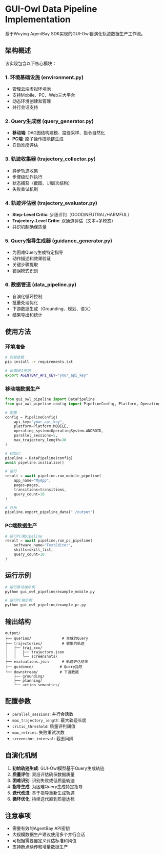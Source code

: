 # GUI-Owl Data Pipeline Implementation

基于Wuying AgentBay SDK实现的GUI-Owl自演化轨迹数据生产工作流。

## 架构概述

该实现包含以下核心模块：

### 1. 环境基础设施 (environment.py)
- 管理云端虚拟环境池
- 支持Mobile、PC、Web三大平台
- 动态环境创建和管理
- 并行会话支持

### 2. Query生成器 (query_generator.py)
- **移动端**: DAG图结构建模、路径采样、指令自然化
- **PC端**: 原子操作技能链生成
- 自动难度评估

### 3. 轨迹收集器 (trajectory_collector.py)
- 异步轨迹收集
- 步骤级动作执行
- 状态捕获（截图、UI层次结构）
- 失败重试机制

### 4. 轨迹评估器 (trajectory_evaluator.py)
- **Step-Level Critic**: 步级评判（GOOD/NEUTRAL/HARMFUL）
- **Trajectory-Level Critic**: 双通道评估（文本+多模态）
- 共识机制确保质量

### 5. Query指导生成器 (guidance_generator.py)
- 为困难Query生成特定指导
- 动作描述和效果验证
- 关键步骤提取
- 错误模式识别

### 6. 数据管道 (data_pipeline.py)
- 自演化循环控制
- 批量处理优化
- 下游数据生成（Grounding、规划、语义）
- 结果导出和统计

## 使用方法

### 环境准备

```bash
# 安装依赖
pip install -r requirements.txt

# 设置API密钥
export AGENTBAY_API_KEY="your_api_key"
```

### 移动端数据生产

```python
from gui_owl_pipeline import DataPipeline
from gui_owl_pipeline.config import PipelineConfig, Platform, OperatingSystem

# 配置
config = PipelineConfig(
    api_key="your_api_key",
    platform=Platform.MOBILE,
    operating_system=OperatingSystem.ANDROID,
    parallel_sessions=5,
    max_trajectory_length=30
)

# 初始化
pipeline = DataPipeline(config)
await pipeline.initialize()

# 运行
result = await pipeline.run_mobile_pipeline(
    app_name="MyApp",
    pages=pages,
    transitions=transitions,
    query_count=10
)

# 导出
pipeline.export_pipeline_data("./output")
```

### PC端数据生产

```python
# 运行PC端pipeline
result = await pipeline.run_pc_pipeline(
    software_name="TextEditor",
    skills=skill_list,
    query_count=10
)
```

## 运行示例

```bash
# 运行移动端示例
python gui_owl_pipeline/example_mobile.py

# 运行PC端示例
python gui_owl_pipeline/example_pc.py
```

## 输出结构

```
output/
├── queries/              # 生成的Query
├── trajectories/         # 收集的轨迹
│   ├── traj_xxx/
│   │   ├── trajectory.json
│   │   └── screenshots/
├── evaluations.json      # 轨迹评估结果
├── guidance/            # Query指导
└── downstream/          # 下游数据
    ├── grounding/
    ├── planning/
    └── action_semantics/
```

## 配置参数

- `parallel_sessions`: 并行会话数
- `max_trajectory_length`: 最大轨迹长度
- `critic_threshold`: 质量评判阈值
- `max_retries`: 失败重试次数
- `screenshot_interval`: 截图间隔

## 自演化机制

1. **初始轨迹生成**: GUI-Owl模型基于Query生成轨迹
2. **质量评估**: 双层评估确保数据质量
3. **困难识别**: 识别失败或低质量轨迹
4. **指导生成**: 为困难Query生成特定指导
5. **迭代改进**: 基于指导重新生成轨迹
6. **循环优化**: 持续迭代直到质量达标

## 注意事项

- 需要有效的AgentBay API密钥
- 大规模数据生产建议使用多个并行会话
- 可根据需要自定义评估标准和阈值
- 支持断点续传和增量数据生产